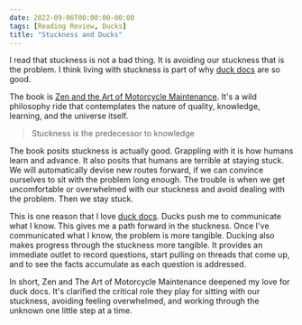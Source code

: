 ```yaml
---
date: 2022-09-06T00:00:00-00:00
tags: [Reading Review, Ducks]
title: "Stuckness and Ducks"
---
```


I read that stuckness is not a bad thing. It is avoiding our stuckness that is the problem. I think living with stuckness is part of why [duck docs](../posts/Whats-Your-Duck-V2/2022-06-16-3-Ducks.md) are so good.
<!--more-->

The book is [Zen and the Art of Motorcycle Maintenance](https://en.wikipedia.org/wiki/Zen_and_the_Art_of_Motorcycle_Maintenance). It's a wild philosophy ride that contemplates the nature of quality, knowledge, learning, and the universe itself.

> Stuckness is the predecessor to knowledge

The book posits stuckness is actually good. Grappling with it is how humans learn and advance. It also posits that humans are terrible at staying stuck. We will automatically devise new routes forward, if we can convince ourselves to sit with the problem long enough. 
The trouble is when we get uncomfortable or overwhelmed with our stuckness and avoid dealing with the problem. Then we stay stuck.

This is one reason that I love [duck docs](../posts/Whats-Your-Duck-V2/2022-06-16-3-Ducks.md). Ducks push me to communicate what I know. 
This gives me a path forward in the stuckness. Once I've communicated what I know, the problem is more tangible. Ducking also makes progress through the stuckness more tangible. It provides an immediate outlet to record questions, start pulling on threads that come up, and to see the facts accumulate as each question is addressed.

In short, Zen and The Art of Motorcycle Maintenance deepened my love for duck docs. It's clarified the critical role they play for sitting with our stuckness, avoiding feeling overwhelmed, and working through the unknown one little step at a time.
